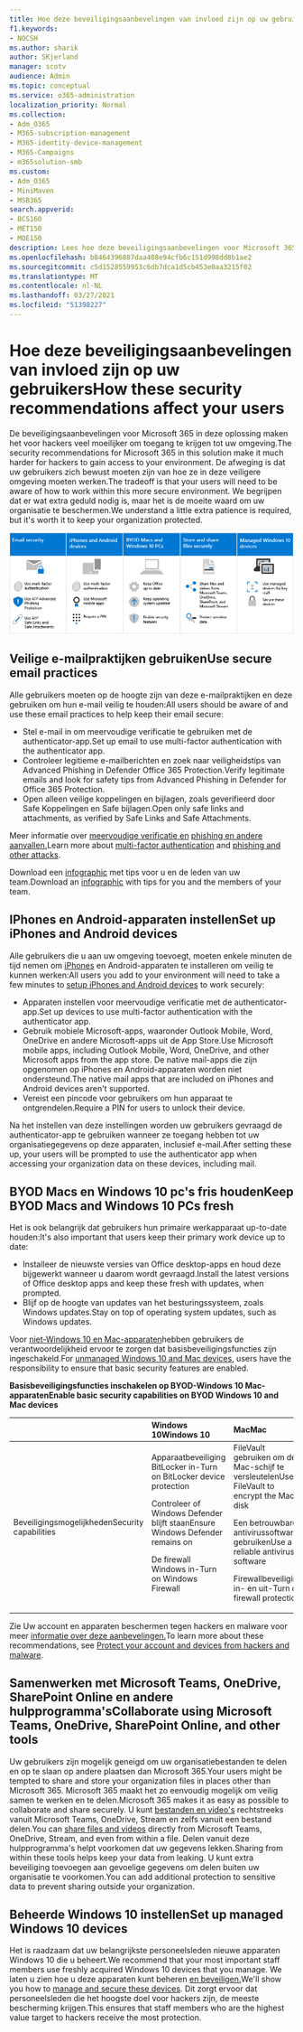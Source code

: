 ```yaml
---
title: Hoe deze beveiligingsaanbevelingen van invloed zijn op uw gebruikers
f1.keywords:
- NOCSH
ms.author: sharik
author: SKjerland
manager: scotv
audience: Admin
ms.topic: conceptual
ms.service: o365-administration
localization_priority: Normal
ms.collection:
- Adm_O365
- M365-subscription-management
- M365-identity-device-management
- M365-Campaigns
- m365solution-smb
ms.custom:
- Adm_O365
- MiniMaven
- MSB365
search.appverid:
- BCS160
- MET150
- MOE150
description: Lees hoe deze beveiligingsaanbevelingen voor Microsoft 365 Business Premium van invloed zijn op uw gebruikers en uw gegevens beschermen.
ms.openlocfilehash: b8464396887daa408e94cfb6c151d998dd8b1ae2
ms.sourcegitcommit: c5d1528559953c6db7dca1d5cb453e0aa3215f02
ms.translationtype: MT
ms.contentlocale: nl-NL
ms.lasthandoff: 03/27/2021
ms.locfileid: "51398227"
---
```

# <a name="how-these-security-recommendations-affect-your-users"></a><span data-ttu-id="8480f-103">Hoe deze beveiligingsaanbevelingen van invloed zijn op uw gebruikers</span><span class="sxs-lookup"><span data-stu-id="8480f-103">How these security recommendations affect your users</span></span>

<span data-ttu-id="8480f-104">De beveiligingsaanbevelingen voor Microsoft 365 in deze oplossing maken het voor hackers veel moeilijker om toegang te krijgen tot uw omgeving.</span><span class="sxs-lookup"><span data-stu-id="8480f-104">The security recommendations for Microsoft 365 in this solution make it much harder for hackers to gain access to your environment.</span></span> <span data-ttu-id="8480f-105">De afweging is dat uw gebruikers zich bewust moeten zijn van hoe ze in deze veiligere omgeving moeten werken.</span><span class="sxs-lookup"><span data-stu-id="8480f-105">The tradeoff is that your users will need to be aware of how to work within this more secure environment.</span></span> <span data-ttu-id="8480f-106">We begrijpen dat er wat extra geduld nodig is, maar het is de moeite waard om uw organisatie te beschermen.</span><span class="sxs-lookup"><span data-stu-id="8480f-106">We understand a little extra patience is required, but it's worth it to keep your organization protected.</span></span>

![Afbeelding die de belangrijkste punten hieronder optelt voor iPhones, Android-apparaten, Macs, Windows 10, delen en belangrijke personeelsleden](../media/M365-democracy-Users_900px.png)

## <a name="use-secure-email-practices"></a><span data-ttu-id="8480f-108">Veilige e-mailpraktijken gebruiken</span><span class="sxs-lookup"><span data-stu-id="8480f-108">Use secure email practices</span></span>

<span data-ttu-id="8480f-109">Alle gebruikers moeten op de hoogte zijn van deze e-mailpraktijken en deze gebruiken om hun e-mail veilig te houden:</span><span class="sxs-lookup"><span data-stu-id="8480f-109">All users should be aware of and use these email practices to help keep their email secure:</span></span>

- <span data-ttu-id="8480f-110">Stel e-mail in om meervoudige verificatie te gebruiken met de authenticator-app.</span><span class="sxs-lookup"><span data-stu-id="8480f-110">Set up email to use multi-factor authentication with the authenticator app.</span></span>
- <span data-ttu-id="8480f-111">Controleer legitieme e-mailberichten en zoek naar veiligheidstips van Advanced Phishing in Defender Office 365 Protection.</span><span class="sxs-lookup"><span data-stu-id="8480f-111">Verify legitimate emails and look for safety tips from Advanced Phishing in Defender for Office 365 Protection.</span></span>
- <span data-ttu-id="8480f-112">Open alleen veilige koppelingen en bijlagen, zoals geverifieerd door Safe Koppelingen en Safe bijlagen.</span><span class="sxs-lookup"><span data-stu-id="8480f-112">Open only safe links and attachments, as verified by Safe Links and Safe Attachments.</span></span>

<span data-ttu-id="8480f-113">Meer informatie over [meervoudige verificatie en](m365-campaigns-multifactor-authenication.md) [phishing en andere aanvallen.](m365-campaigns-phishing-and-attacks.md)</span><span class="sxs-lookup"><span data-stu-id="8480f-113">Learn more about [multi-factor authentication](m365-campaigns-multifactor-authenication.md) and [phishing and other attacks](m365-campaigns-phishing-and-attacks.md).</span></span>

<span data-ttu-id="8480f-114">Download een [infographic](m365-campaigns-protect-campaign-infographic.md) met tips voor u en de leden van uw team.</span><span class="sxs-lookup"><span data-stu-id="8480f-114">Download an [infographic](m365-campaigns-protect-campaign-infographic.md) with tips for you and the members of your team.</span></span>

## <a name="set-up-iphones-and-android-devices"></a><span data-ttu-id="8480f-115">IPhones en Android-apparaten instellen</span><span class="sxs-lookup"><span data-stu-id="8480f-115">Set up iPhones and Android devices</span></span>

<span data-ttu-id="8480f-116">Alle gebruikers die u aan uw omgeving toevoegt, moeten enkele minuten de tijd nemen om [iPhones](../business/set-up-mobile-devices.md?toc=%2Fmicrosoft-365%2Fcampaigns%2Ftoc.json) en Android-apparaten te installeren om veilig te kunnen werken:</span><span class="sxs-lookup"><span data-stu-id="8480f-116">All users you add to your environment will need to take a few minutes to [setup iPhones and Android devices](../business/set-up-mobile-devices.md?toc=%2Fmicrosoft-365%2Fcampaigns%2Ftoc.json) to work securely:</span></span>

- <span data-ttu-id="8480f-117">Apparaten instellen voor meervoudige verificatie met de authenticator-app.</span><span class="sxs-lookup"><span data-stu-id="8480f-117">Set up devices to use multi-factor authentication with the authenticator app.</span></span>
- <span data-ttu-id="8480f-118">Gebruik mobiele Microsoft-apps, waaronder Outlook Mobile, Word, OneDrive en andere Microsoft-apps uit de App Store.</span><span class="sxs-lookup"><span data-stu-id="8480f-118">Use Microsoft mobile apps, including Outlook Mobile, Word, OneDrive, and other Microsoft apps from the app store.</span></span> <span data-ttu-id="8480f-119">De native mail-apps die zijn opgenomen op iPhones en Android-apparaten worden niet ondersteund.</span><span class="sxs-lookup"><span data-stu-id="8480f-119">The native mail apps that are included on iPhones and Android devices aren't supported.</span></span> 
- <span data-ttu-id="8480f-120">Vereist een pincode voor gebruikers om hun apparaat te ontgrendelen.</span><span class="sxs-lookup"><span data-stu-id="8480f-120">Require a PIN for users to unlock their device.</span></span>

<span data-ttu-id="8480f-121">Na het instellen van deze instellingen worden uw gebruikers gevraagd de authenticator-app te gebruiken wanneer ze toegang hebben tot uw organisatiegegevens op deze apparaten, inclusief e-mail.</span><span class="sxs-lookup"><span data-stu-id="8480f-121">After setting these up, your users will be prompted to use the authenticator app when accessing your organization data on these devices, including mail.</span></span>

## <a name="keep-byod-macs-and-windows-10-pcs-fresh"></a><span data-ttu-id="8480f-122">BYOD Macs en Windows 10 pc's fris houden</span><span class="sxs-lookup"><span data-stu-id="8480f-122">Keep BYOD Macs and Windows 10 PCs fresh</span></span>

<span data-ttu-id="8480f-123">Het is ook belangrijk dat gebruikers hun primaire werkapparaat up-to-date houden:</span><span class="sxs-lookup"><span data-stu-id="8480f-123">It's also important that users keep their primary work device up to date:</span></span>

- <span data-ttu-id="8480f-124">Installeer de nieuwste versies van Office desktop-apps en houd deze bijgewerkt wanneer u daarom wordt gevraagd.</span><span class="sxs-lookup"><span data-stu-id="8480f-124">Install the latest versions of Office desktop apps and keep these fresh with updates, when prompted.</span></span>
- <span data-ttu-id="8480f-125">Blijf op de hoogte van updates van het besturingssysteem, zoals Windows updates.</span><span class="sxs-lookup"><span data-stu-id="8480f-125">Stay on top of operating system updates, such as Windows updates.</span></span>

<span data-ttu-id="8480f-126">Voor [niet-Windows 10 en Mac-apparaten](m365-campaigns-protect-pcs-macs.md)hebben gebruikers de verantwoordelijkheid ervoor te zorgen dat basisbeveiligingsfuncties zijn ingeschakeld.</span><span class="sxs-lookup"><span data-stu-id="8480f-126">For [unmanaged Windows 10 and Mac devices](m365-campaigns-protect-pcs-macs.md), users have the responsibility to ensure that basic security features are enabled.</span></span>

<span data-ttu-id="8480f-127">**Basisbeveiligingsfuncties inschakelen op BYOD-Windows 10 Mac-apparaten**</span><span class="sxs-lookup"><span data-stu-id="8480f-127">**Enable basic security capabilities on BYOD Windows 10 and Mac devices**</span></span>

| |<span data-ttu-id="8480f-128">**Windows 10**</span><span class="sxs-lookup"><span data-stu-id="8480f-128">**Windows 10**</span></span>|<span data-ttu-id="8480f-129">**Mac**</span><span class="sxs-lookup"><span data-stu-id="8480f-129">**Mac**</span></span>|
|:-----|:-----|:------|
|<span data-ttu-id="8480f-130">Beveiligingsmogelijkheden</span><span class="sxs-lookup"><span data-stu-id="8480f-130">Security capabilities</span></span>|<span data-ttu-id="8480f-131">Apparaatbeveiliging BitLocker in-</span><span class="sxs-lookup"><span data-stu-id="8480f-131">Turn on BitLocker device protection</span></span><p><p> <span data-ttu-id="8480f-132">Controleer of Windows Defender blijft staan</span><span class="sxs-lookup"><span data-stu-id="8480f-132">Ensure Windows Defender remains on</span></span> <p><span data-ttu-id="8480f-133">De firewall Windows in-</span><span class="sxs-lookup"><span data-stu-id="8480f-133">Turn on Windows Firewall</span></span>| <span data-ttu-id="8480f-134">FileVault gebruiken om de Mac-schijf te versleutelen</span><span class="sxs-lookup"><span data-stu-id="8480f-134">Use FileVault to encrypt the Mac disk</span></span> <p><p><span data-ttu-id="8480f-135">Een betrouwbare antivirussoftware gebruiken</span><span class="sxs-lookup"><span data-stu-id="8480f-135">Use a reliable antivirus software</span></span> <p><span data-ttu-id="8480f-136">Firewallbeveiliging in- en uit-</span><span class="sxs-lookup"><span data-stu-id="8480f-136">Turn on firewall protection</span></span>|

<span data-ttu-id="8480f-137">Zie Uw account en apparaten beschermen tegen hackers en malware voor meer [informatie over deze aanbevelingen.](https://support.office.com/article/Protect-your-account-and-devices-from-hackers-and-malware-066d6216-a56b-4f90-9af3-b3a1e9a327d6#ID0EAABAAA=Windows_10)</span><span class="sxs-lookup"><span data-stu-id="8480f-137">To learn more about these recommendations, see [Protect your account and devices from hackers and malware](https://support.office.com/article/Protect-your-account-and-devices-from-hackers-and-malware-066d6216-a56b-4f90-9af3-b3a1e9a327d6#ID0EAABAAA=Windows_10).</span></span>

## <a name="collaborate-using-microsoft-teams-onedrive-sharepoint-online-and-other-tools"></a><span data-ttu-id="8480f-138">Samenwerken met Microsoft Teams, OneDrive, SharePoint Online en andere hulpprogramma's</span><span class="sxs-lookup"><span data-stu-id="8480f-138">Collaborate using Microsoft Teams, OneDrive, SharePoint Online, and other tools</span></span>

<span data-ttu-id="8480f-139">Uw gebruikers zijn mogelijk geneigd om uw organisatiebestanden te delen en op te slaan op andere plaatsen dan Microsoft 365.</span><span class="sxs-lookup"><span data-stu-id="8480f-139">Your users might be tempted to share and store your organization files in places other than Microsoft 365.</span></span> <span data-ttu-id="8480f-140">Microsoft 365 maakt het zo eenvoudig mogelijk om veilig samen te werken en te delen.</span><span class="sxs-lookup"><span data-stu-id="8480f-140">Microsoft 365 makes it as easy as possible to collaborate and share securely.</span></span> <span data-ttu-id="8480f-141">U kunt [bestanden en video's](share-files-and-videos.md) rechtstreeks vanuit Microsoft Teams, OneDrive, Stream en zelfs vanuit een bestand delen.</span><span class="sxs-lookup"><span data-stu-id="8480f-141">You can [share files and videos](share-files-and-videos.md) directly from Microsoft Teams, OneDrive, Stream, and even from within a file.</span></span> <span data-ttu-id="8480f-142">Delen vanuit deze hulpprogramma's helpt voorkomen dat uw gegevens lekken.</span><span class="sxs-lookup"><span data-stu-id="8480f-142">Sharing from within these tools helps keep your data from leaking.</span></span> <span data-ttu-id="8480f-143">U kunt extra beveiliging toevoegen aan gevoelige gegevens om delen buiten uw organisatie te voorkomen.</span><span class="sxs-lookup"><span data-stu-id="8480f-143">You can add additional protection to sensitive data to prevent sharing outside your organization.</span></span>

## <a name="set-up-managed-windows-10-devices"></a><span data-ttu-id="8480f-144">Beheerde Windows 10 instellen</span><span class="sxs-lookup"><span data-stu-id="8480f-144">Set up managed Windows 10 devices</span></span>

<span data-ttu-id="8480f-145">Het is raadzaam dat uw belangrijkste personeelsleden nieuwe apparaten Windows 10 die u beheert.</span><span class="sxs-lookup"><span data-stu-id="8480f-145">We recommend that your most important staff members use freshly acquired Windows 10 devices that you manage.</span></span> <span data-ttu-id="8480f-146">We laten u zien hoe u deze apparaten kunt beheren [en beveiligen.](../business/set-up-windows-devices.md?toc=/microsoft-365/campaigns/toc.json)</span><span class="sxs-lookup"><span data-stu-id="8480f-146">We'll show you how to [manage and secure these devices](../business/set-up-windows-devices.md?toc=/microsoft-365/campaigns/toc.json).</span></span> <span data-ttu-id="8480f-147">Dit zorgt ervoor dat personeelsleden die het hoogste doel voor hackers zijn, de meeste bescherming krijgen.</span><span class="sxs-lookup"><span data-stu-id="8480f-147">This ensures that staff members who are the highest value target to hackers receive the most protection.</span></span>
